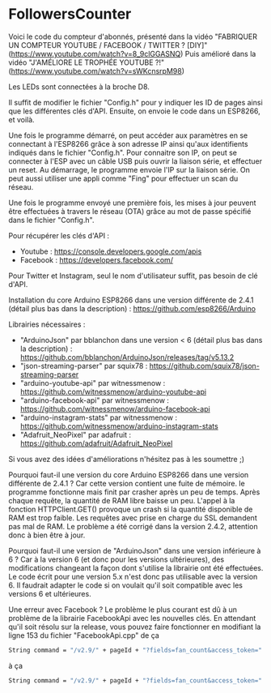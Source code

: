 # FollowersCounter

Voici le code du compteur d'abonnés, présenté dans la vidéo "FABRIQUER UN COMPTEUR YOUTUBE / FACEBOOK / TWITTER ? [DIY]" (https://www.youtube.com/watch?v=8_9clGGASNQ)
Puis amélioré dans la vidéo "J'AMÉLIORE LE TROPHÉE YOUTUBE ?!" (https://www.youtube.com/watch?v=sWKcnsrpM98)

Les LEDs sont connectées à la broche D8.

Il suffit de modifier le fichier "Config.h" pour y indiquer les ID de pages ainsi que les différentes clés d'API.
Ensuite, on envoie le code dans un ESP8266, et voilà.

Une fois le programme démarré, on peut accéder aux paramètres en se connectant à l'ESP8266 grâce à son adresse IP ainsi qu'aux identifients indiqués dans le fichier "Config.h".
Pour connaitre son IP, on peut se connecter à l'ESP avec un câble USB puis ouvrir la liaison série, et effectuer un reset. Au démarrage, le programme envoie l'IP sur la liaison série.
On peut aussi utiliser une appli comme "Fing" pour effectuer un scan du réseau.

Une fois le programme envoyé une première fois, les mises à jour peuvent être effectuées à travers le réseau (OTA) grâce au mot de passe spécifié dans le fichier "Config.h".

Pour récupérer les clés d'API :

* Youtube : https://console.developers.google.com/apis
* Facebook : https://developers.facebook.com/

Pour Twitter et Instagram, seul le nom d'utilisateur suffit, pas besoin de clé d'API.

Installation du core Arduino ESP8266 dans une version différente de 2.4.1 (détail plus bas dans la description) : https://github.com/esp8266/Arduino

Librairies nécessaires :
* "ArduinoJson" par bblanchon dans une version < 6 (détail plus bas dans la description) : https://github.com/bblanchon/ArduinoJson/releases/tag/v5.13.2
* "json-streaming-parser" par squix78 : https://github.com/squix78/json-streaming-parser
* "arduino-youtube-api" par witnessmenow : https://github.com/witnessmenow/arduino-youtube-api
* "arduino-facebook-api" par witnessmenow : https://github.com/witnessmenow/arduino-facebook-api
* "arduino-instagram-stats" par witnessmenow : https://github.com/witnessmenow/arduino-instagram-stats
* "Adafruit_NeoPixel" par adafruit : https://github.com/adafruit/Adafruit_NeoPixel


Si vous avez des idées d'améliorations n'hésitez pas à les soumettre ;)


Pourquoi faut-il une version du core Arduino ESP8266 dans une version différente de 2.4.1 ?
Car cette version contient une fuite de mémoire. le programme fonctionne mais finit par crasher après un peu de temps. Après chaque requête, la quantité de RAM libre baisse un peu. L'appel à la fonction HTTPClient.GET() provoque un crash si la quantité disponible de RAM est trop faible. Les requêtes avec prise en charge du SSL demandent pas mal de RAM.
Le problème a été corrigé dans la version 2.4.2, attention donc à bien être à jour.

Pourquoi faut-il une version de "ArduinoJson" dans une version inférieure à 6 ?
Car à la version 6 (et donc pour les versions ultérieures), des modifications changeant la façon dont s'utilise la librairie ont été effectuées. Le code écrit pour une version 5.x n'est donc pas utilisable avec la version 6.
Il faudrait adapter le code si on voulait qu'il soit compatible avec les versions 6 et ultérieures.

Une erreur avec Facebook ? Le problème le plus courant est dû à un problème de la librairie FacebookApi avec les nouvelles clés.
En attendant qu'il soit résolu sur la release, vous pouvez faire fonctionner en modifiant la ligne 153 du fichier "FacebookApi.cpp"
de ça
```sh
String command = "/v2.9/" + pageId + "?fields=fan_count&access_token=" + _appId + "|" + _appSecret;
```
à ça
```sh
String command = "/v2.9/" + pageId + "?fields=fan_count&access_token=" + _accessToken;
```
